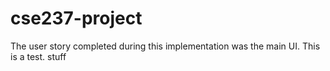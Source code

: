 # cse237-project

The user story completed during this implementation was the main UI.
This is a test.
stuff 
